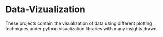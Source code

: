 # Data-Vizualization

These projects contain the visualization of data using different plotting techniques under python visualization libraries with many insights drawn.

